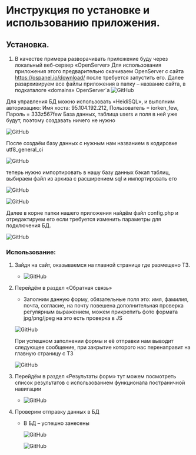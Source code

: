 # Инструкция по установке и использованию приложения.
## Установка.
1) В качестве примера разворачивать приложение буду через локальный веб-сервер «OpenServer»
Для использования приложения этого предварительно скачиваем OpenServer с сайта https://ospanel.io/download/
после требуется запустить его.
Далее разархивируем все файлы приложения в папку – название сайта, в подкаталоге «domains» OpenServer`а
![GitHub](/images_instruction/2021-08-01_17-15-18.png)

Для управления БД можно использовать «HeidiSQL», и выполним авторизацию: Имя хоста: 95.104.192.212, Пользователь = iorken_few, Пароль = 333z567few
База данных, таблица users и поля в ней уже будут, поэтому создавать ничего не нужно

![GitHub]()

После создаём базу данных с нужным нам названием в кодировке utf8_general_ci

![GitHub](/images_instruction/2021-08-01_17-27-15.png)

теперь нужно импортировать в нашу базу данных бэкап таблиц, выбираем файл из архива с расширением sql и импортировать его

![GitHub](/images_instruction/2021-08-01_17-33-33.png)

![GitHub](/images_instruction/2021-08-01_17-34-16.png)

Далее в корне папки нашего приложения найдём файл config.php и отредактируем его если требуется изменить параметры для подключения БД.

![GitHub](/images_instruction/2021-08-01_17-44-53.png)

### Использование:
1. Зайдя на сайт, оказываемся на главной странице где размещено ТЗ.

   * ![GitHub](/images_instruction/2021-08-01_18-00-39.png)
   
2. Перейдём в раздел «Обратная связь»
   * Заполним данную форму, обязательные поля это: имя, фамилия, почта, согласие, на почту повешена дополнительная проверка регулярным выражением, можем прикрепить фото формата jpg/png/jpeg на это есть проверка в JS
   
   ![GitHub](/images_instruction/2021-08-01_18-04-08.png)
   
   При успешном заполнении формы и её отправки нам выводит следующее сообщение, при закрытие которого нас перенаправит на главную страницу с ТЗ
   
    ![GitHub](/images_instruction/2021-08-01_18-11-19.png)
    
3. Перейдём в раздел «Результаты форм» тут можем посмотреть список результатов с использованием функционала постраничной навигации

   * ![GitHub](/images_instruction/2021-08-01_18-21-24.png)
   
4. Проверим отправку данных в БД
   * В БД – успешно занесены
   
     ![GitHub](/images_instruction/2021-08-01_18-35-29.png)
     
     ![GitHub](/images_instruction/2021-08-01_18-36-19.png)
